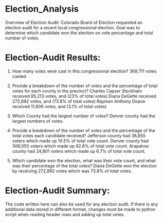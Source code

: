 # Election_Analysis
Overview of Election Audit:
Colorado Board of Election requested an election audit for a recent local congressional
election.  Goal was to determine which candidate won the election on vote percentage
and total number of votes.

# Election-Audit Results:

1. How many votes were cast in this congressional election? 
   369,711 votes casted.

2. Provide a breakdown of the number of votes and the percentage of total votes for each county in the precinct?
   Charles Capser Stockham received 85,213 votes, and (23% of total votes)
   Diana DeGette received 272,892 votes, and (73.8% of total votes)
   Raymon Anthony Doane received 11,606 votes, and (3.1% of total votes)
   
3. Which County had the largest number of votes?
   Denver county had the largest numbers of votes.
   
4. Provide a breakdown of the number of votes and the percentage of the total votes each candidate received?
   Jefferson county had 38,855 voters which made up 10.5% of total vote count.
   Denver county had 306,055 voters which made up 82.8% of total vote count.
   Arapahoe county had 24,801 voters which made up 6.7% of total vote count.
   
5. Which candidate won the election, what was their vote count, and what was their percentage of the total votes?
   Diana DeGette won the election by receiving 272,892 votes which was 73.8% of total votes.

# Election-Audit Summary:
  
The code written here can also be used for any election audit.  If there is any additional data stored in different 
format, changes must be made to python script when reading header rows and adding up total votes.
